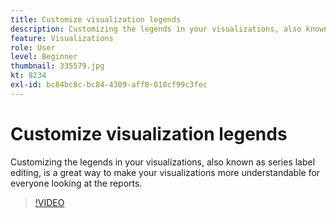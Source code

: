 ```yaml
---
title: Customize visualization legends
description: Customizing the legends in your visualizations, also known as series label editing, is a great way to make your visualizations more understandable for everyone looking at the reports.
feature: Visualizations
role: User
level: Beginner
thumbnail: 335579.jpg
kt: 8234
exl-id: bc84bc8c-bc84-4309-aff8-018cf99c3fec
---
```

# Customize visualization legends

Customizing the legends in your visualizations, also known as series label editing, is a great way to make your visualizations more understandable for everyone looking at the reports.

>[!VIDEO](https://video.tv.adobe.com/v/335579/?quality=12&learn=on)

